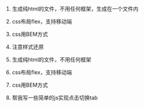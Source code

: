 
<!-- 提示词 -->
1. 生成纯html的文件，不用任何框架，生成在一个文件内
2. css布局flex，支持移动端
3. css用BEM方式
4. 注意样式还原

1. 生成纯html的文件，不用任何框架
2. css布局flex，支持移动端
3. css用BEM方式
4. 帮我写一些简单的js实现点击切换tab